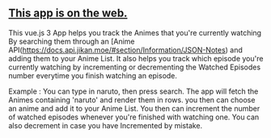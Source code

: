 ## [This app is on the web.](https://62d96e316baabc06e8e05fce--statuesque-kitten-04231c.netlify.app/)

This vue.js 3 App helps you track the Animes that you're currently watching By searching them through an [Anime API(https://docs.api.jikan.moe/#section/Information/JSON-Notes) and adding them to your Anime List. It also helps you track which episode you're currently watching by incrementing or decrementing the Watched Episodes number everytime you finish watching an episode.

Example : You can type in naruto, then press search. The app will fetch the Animes containing 'naruto' and render them in rows. you then can choose an anime and add it to your Anime List. You then can increment the number of watched episodes whenever you're finished with watching one. You can also decrement in case you have Incremented by mistake.

